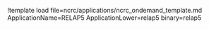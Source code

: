 !template load file=ncrc/applications/ncrc_ondemand_template.md ApplicationName=RELAP5 ApplicationLower=relap5 binary=relap5
